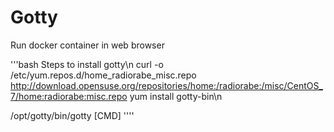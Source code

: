 # Gotty
Run docker container in web browser 

'''bash
Steps to install gotty\n
curl -o /etc/yum.repos.d/home_radiorabe_misc.repo http://download.opensuse.org/repositories/home:/radiorabe:/misc/CentOS_7/home:radiorabe:misc.repo
yum install gotty-bin\n

/opt/gotty/bin/gotty [CMD]
''''
